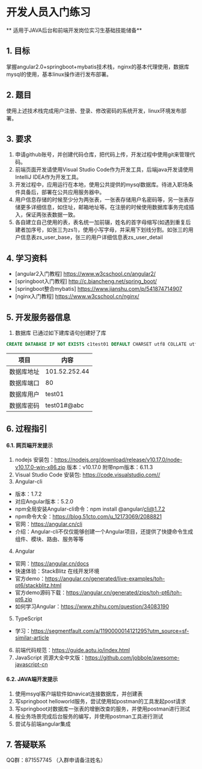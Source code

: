 # 开发人员入门练习

** 适用于JAVA后台和前端开发岗位实习生基础技能储备**

## 1. 目标
掌握angular2.0+springboot+mybatis技术栈，nginx的基本代理使用，数据库mysql的使用，基本linux操作进行发布部署。

## 2. 题目
使用上述技术栈完成用户注册、登录、修改密码的系统开发，linux环境发布部署。

## 3. 要求
1. 申请github账号，并创建代码仓库，把代码上传，开发过程中使用git来管理代码。
2. 前端页面开发请使用Visual Studio Code作为开发工具，后端java开发请使用IntelliJ IDEA作为开发工具。
3. 开发过程中，应用运行在本地，使用公共提供的mysql数据库。待进入职场条件具备后，部署在公共应用服务器中。
4. 用户信息存储的时候至少分为两张表，一张表存储用户名密码等，另一张表存储更多详细信息，如住址，邮箱地址等。在注册的时候使用数据库事务完成插入，保证两张表数据一致。
5. 各自建立自己使用的表，表名统一加前辍，姓名的首字母缩写(如遇到重复后建者加序号，如张三为zs1)，使用小写字母，并采用下划线分割。如张三的用户信息表zs_user_base，张三的用户详细信息表zs_user_detail

## 4. 学习资料
- [angular2入门教程] https://www.w3cschool.cn/angular2/
- [springboot入门教程] http://c.biancheng.net/spring_boot/
- [springboot整合mybatis] https://www.jianshu.com/p/541874714907
- [nginx入门教程] https://www.w3cschool.cn/nginx/

## 5. 开发服务器信息

1. 数据库 已通过如下建库语句创建好了库
``` sql
CREATE DATABASE IF NOT EXISTS c1test01 DEFAULT CHARSET utf8 COLLATE utf8_general_ci; 
```

| 项目        | 内容   |
| --------   | --------  | 
| 数据库地址      | 101.52.252.44   |
| 数据库端口      |   80   |
| 数据库用户        |   test01    |
| 数据库密码        |   test01#@abc    |
 

## 6. 过程指引

#### 6.1. 网页端开发提示

1. nodejs
    安装包：https://nodejs.org/download/release/v10.17.0/node-v10.17.0-win-x86.zip
    版本：v10.17.0 附带npm版本：6.11.3
2. Visual Studio Code
    安装包: https://code.visualstudio.com//
3. Angular-cli
-    版本：1.7.2
-    对应Angular版本：5.2.0
-    npm全局安装Angular-cli命令：npm install @angular/cli@1.7.2
-    npm命令大全：https://blog.51cto.com/u_12173069/2088821
-    官网：https://angular.cn/cli
-    介绍：Angular-cli不仅仅能够创建一个Angular项目，还提供了快捷命令生成组件、模块、路由、服务等等
4. Angular
-    官网：https://angular.cn/docs
-    快速体验：StackBlitz 在线开发环境
-    官方demo：https://angular.cn/generated/live-examples/toh-pt6/stackblitz.html
-    官方demo源码下载：https://angular.cn/generated/zips/toh-pt6/toh-pt6.zip
-    如何学习Angular：https://www.zhihu.com/question/34083190
5. TypeScript
-    学习：https://segmentfault.com/a/1190000014121295?utm_source=sf-similar-article
6. 前端代码规范：https://guide.aotu.io/index.html
7. JavaScript 资源大全中文版：https://github.com/jobbole/awesome-javascript-cn

#### 6.2. JAVA端开发提示

1. 使用msyql客户端软件如navicat连接数据库，并创建表
2. 写springboot helloworld服务，尝试使用如postman的工具发起post请求
3. 写springboot对数据库一张表的增删改查的服务，并使用postman进行测试
4. 按业务场景完成后台服务的编写，并使用postman工具进行测试
5. 尝试与前端angular集成

## 7. 答疑联系
QQ群：871557745 （入群申请备注姓名）
